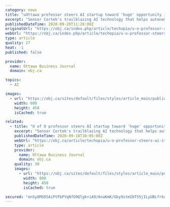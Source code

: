 ```yaml
---
category: news
title: "uOttawa professor steers AI startup toward 'huge' opportunity in self-driving car industry"
excerpt: "Sensor Cortek's trailblazing AI technology that helps autonomous vehicles detect pedestrians and other cars is capturing the attention of some of the industry's biggest names."
publishedDateTime: 2020-09-20T11:28:00Z
originalUrl: "https://obj.ca/index.php/article/techopia/u-o-professor-steers-ai-startup-toward-huge-opportunity-self-driving-car-industry"
webUrl: "https://obj.ca/index.php/article/techopia/u-o-professor-steers-ai-startup-toward-huge-opportunity-self-driving-car-industry"
type: article
quality: 27
heat: -1
published: false

provider:
  name: Ottawa Business Journal
  domain: obj.ca

topics:
  - AI

images:
  - url: "https://obj.ca/sites/default/files/styles/article_main/public/2020-09/Laganiere%20%282%29%20-%20Edited.jpg?itok=p02ACYhY"
    width: 800
    height: 450
    isCached: true

related:
  - title: "U of O professor steers AI startup toward 'huge' opportunity in self-driving car industry"
    excerpt: "Sensor Cortek's trailblazing AI technology that helps autonomous vehicles detect pedestrians and other cars is capturing the attention of some of the industry's biggest names."
    publishedDateTime: 2020-09-18T10:05:00Z
    webUrl: "https://obj.ca/article/techopia/u-o-professor-steers-ai-startup-toward-huge-opportunity-self-driving-car-industry"
    type: article
    provider:
      name: Ottawa Business Journal
      domain: obj.ca
    quality: 30
    images:
      - url: "https://obj.ca/sites/default/files/styles/article_main/public/2020-09/Laganiere%20%282%29%20-%20Edited.jpg?itok=p02ACYhY"
        width: 800
        height: 450
        isCached: true

secured: "enSy8MSD5AiPtFbPYqNfO9Qlgk+iA9/6naKmK/Gby9stmIbT55jILyUBLfrkmOEuLrNhEJ0pvOLErtsKRol5ItbLeLP0zItsvYUOeUXLVdUgD4Fp2DGQbN027ZblSzpc8Uhs82Ahb5JkcyRW24VhhKa2BySs8zSENFTuitCNMcCupW1rh2leiEx+mqhHopFXdGtHyfK86C7lG0C4Tzqa8gUILKoBkL+rhg5NGvd7NR4mBwcsL9YXdmE4ghtZOgPz3UDey44a8MX7Ljw/ltnmijNbB4h4Y2z96FIsh0maoIdSkGyXqIADIae5ngKG4X6z57SSuWie2YgVh+h76pqNRf8qPTR2sM21mmNN8mS97gU=;/vEpCO7dCZ7gAf7tjiVURg=="
---
```


